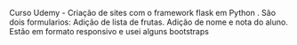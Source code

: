 Curso Udemy - Criação de sites com o framework flask em Python .
São dois formularios: 
Adição de lista de frutas.
Adição de nome e nota do aluno.
Estão em formato responsivo e usei alguns bootstraps
